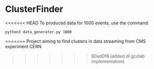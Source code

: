 # ClusterFinder

<<<<<<< HEAD
To produced data for 1000 events, use the command:

```
python3 data_generator.py 1000
```
=======
Project aiming to find clusters in data streaming from CMS experiment CERN
>>>>>>> 60ad0f8 (added dl gcolab implementation)
